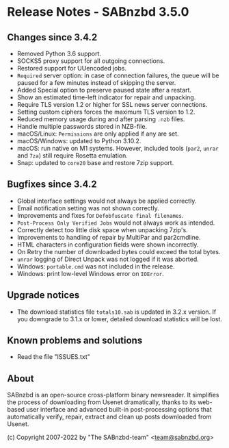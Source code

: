 Release Notes - SABnzbd 3.5.0
=========================================================

## Changes since 3.4.2
- Removed Python 3.6 support.
- SOCKS5 proxy support for all outgoing connections.
- Restored support for UUencoded jobs.
- `Required` server option: in case of connection failures, the queue
  will be paused for a few minutes instead of skipping the server.
- Added Special option to preserve paused state after a restart.
- Show an estimated time-left indicator for repair and unpacking. 
- Require TLS version 1.2 or higher for SSL news server connections.
- Setting custom ciphers forces the maximum TLS version to 1.2.
- Reduced memory usage during and after parsing `.nzb` files.
- Handle multiple passwords stored in NZB-file.
- macOS/Linux: `Permissions` are only applied if any are set.
- macOS/Windows: updated to Python 3.10.2.
- macOS: run native on M1 systems. However, included tools 
  (`par2`, `unrar` and `7za`) still require Rosetta emulation.
- Snap: updated to `core20` base and restore 7zip support.

## Bugfixes since 3.4.2
- Global interface settings would not always be applied correctly.
- Email notification setting was not shown correctly.
- Improvements and fixes for `Defobfuscate final filenames`.
- `Post-Process Only Verified Jobs` would not always work as intended.
- Correctly detect too little disk space when unpacking 7zip's.
- Improvements to handling of repair by MultiPar and par2cmdline.
- HTML characters in configuration fields were shown incorrectly.
- On Retry the number of downloaded bytes could exceed the total bytes.
- `unrar` logging of Direct Unpack was not logged if it was aborted.
- Windows: `portable.cmd` was not included in the release.
- Windows: print low-level Windows error on `IOError`.

## Upgrade notices
- The download statistics file `totals10.sab` is updated in 3.2.x 
  version. If you downgrade to 3.1.x or lower, detailed download 
  statistics will be lost.

## Known problems and solutions
- Read the file "ISSUES.txt"

## About
  SABnzbd is an open-source cross-platform binary newsreader.
  It simplifies the process of downloading from Usenet dramatically, thanks
  to its web-based user interface and advanced built-in post-processing options
  that automatically verify, repair, extract and clean up posts downloaded
  from Usenet.

  (c) Copyright 2007-2022 by "The SABnzbd-team" \<team@sabnzbd.org\>
